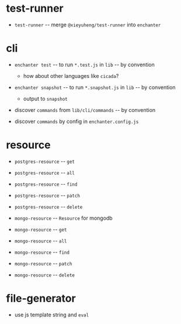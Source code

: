 # test-runner

- `test-runner` -- merge `@xieyuheng/test-runner` into `enchanter`

# cli

- `enchanter test` -- to run `*.test.js` in `lib` -- by convention

  - how about other languages like `cicada`?

- `enchanter snapshot` -- to run `*.snapshot.js` in `lib` -- by convention

  - output to `snapshot`

- discover `commands` from `lib/cli/commands` -- by convention

- discover `commands` by config in `enchanter.config.js`

# resource

- `postgres-resource` -- `get`
- `postgres-resource` -- `all`
- `postgres-resource` -- `find`
- `postgres-resource` -- `patch`
- `postgres-resource` -- `delete`

- `mongo-resource` -- `Resource` for mongodb

- `mongo-resource` -- `get`
- `mongo-resource` -- `all`
- `mongo-resource` -- `find`
- `mongo-resource` -- `patch`
- `mongo-resource` -- `delete`

# file-generator

- use js template string and `eval`
